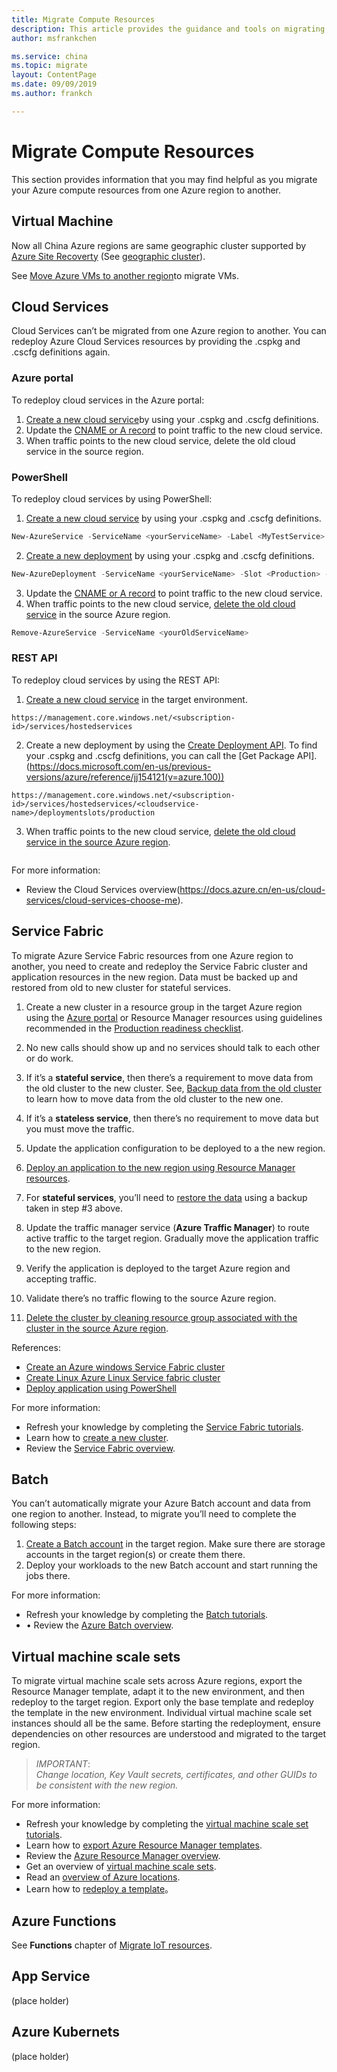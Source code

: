 ```yaml
---
title: Migrate Compute Resources
description: This article provides the guidance and tools on migrating compute resourse.
author: msfrankchen

ms.service: china 
ms.topic: migrate
layout: ContentPage 
ms.date: 09/09/2019
ms.author: frankch

---
```


# Migrate Compute Resources
This section provides information that you may find helpful as you migrate your Azure compute resources from one Azure region to another.
  
## Virtual Machine

Now all China Azure regions are same geographic cluster supported by [Azure Site Recoverty](https://docs.azure.cn/en-us/site-recovery/site-recovery-overview) (See [geographic cluster](https://docs.azure.cn/en-us/site-recovery/azure-to-azure-support-matrix#region-support)).

See [Move Azure VMs to another region](https://docs.azure.cn/en-us/site-recovery/azure-to-azure-tutorial-migrate)to migrate VMs.
  
## Cloud Services  
Cloud Services can’t be migrated from one Azure region to another. You can redeploy Azure Cloud Services resources by providing the .cspkg and .cscfg definitions again.
  
### Azure portal
To redeploy cloud services in the Azure portal: 
1. [Create a new cloud service](https://docs.azure.cn/en-us/cloud-services/cloud-services-how-to-create-deploy-portal)by using your .cspkg and .cscfg definitions.
2. Update the [CNAME or A record](https://docs.azure.cn/en-us/cloud-services/cloud-services-custom-domain-name-portal) to point traffic to the new cloud service.
3. When traffic points to the new cloud service, delete the old cloud service in the source region.
  
### PowerShell  
To redeploy cloud services by using PowerShell:
1. [Create a new cloud service](https://docs.microsoft.com/en-us/powershell/module/servicemanagement/azure/new-azureservice) by using your .cspkg and .cscfg definitions.
```PowerShell
New-AzureService -ServiceName <yourServiceName> -Label <MyTestService> -Location <targetRegion>  
```
2. [Create a new deployment](https://docs.microsoft.com/en-us/powershell/module/servicemanagement/azure/new-azuredeployment) by using your .cspkg and .cscfg definitions.
```PowerShell
New-AzureDeployment -ServiceName <yourServiceName> -Slot <Production> -Package <YourCspkgFile.cspkg> -Configuration <YourConfigFile.cscfg>  
```
3. Update the [CNAME or A record](https://docs.azure.cn/en-us/cloud-services/cloud-services-custom-domain-name-portal) to point traffic to the new cloud service.
4. When traffic points to the new cloud service, [delete the old cloud service](https://docs.microsoft.com/en-us/powershell/module/servicemanagement/azure/remove-azureservice) in the source Azure region.
```PowerShell
Remove-AzureService -ServiceName <yourOldServiceName>
```
  
### REST API  
To redeploy cloud services by using the REST API:
1. [Create a new cloud service](https://docs.microsoft.com/en-us/rest/api/compute/cloudservices/rest-create-cloud-service) in the target environment.
```http
https://management.core.windows.net/<subscription-id>/services/hostedservices  
```
2. Create a new deployment by using the [Create Deployment API](https://msdn.microsoft.com/library/azure/ee460813.aspx). To find your .cspkg and .cscfg definitions, you can call the [Get Package API].(https://docs.microsoft.com/en-us/previous-versions/azure/reference/jj154121(v=azure.100))
```http
https://management.core.windows.net/<subscription-id>/services/hostedservices/<cloudservice-name>/deploymentslots/production  
```
3. When traffic points to the new cloud service, [delete the old cloud service in the source Azure region](https://docs.microsoft.com/en-us/rest/api/compute/cloudservices/rest-delete-cloud-service). 
```http
```
For more information: 
*	Review the Cloud Services overview(https://docs.azure.cn/en-us/cloud-services/cloud-services-choose-me).
  
## Service Fabric  
To migrate Azure Service Fabric resources from one Azure region to another, you need to create and redeploy the Service Fabric cluster and application resources in the new region. Data must be backed up and restored from old to new cluster for stateful services. 

1.	Create a new cluster in a resource group in the target Azure region using the [Azure portal](https://docs.azure.cn/en-us/service-fabric/service-fabric-cluster-creation-via-portal) or Resource Manager resources using guidelines recommended in the [Production readiness checklist](https://docs.azure.cn/en-us/service-fabric/service-fabric-production-readiness-checklist).

2.	No new calls should show up and no services should talk to each other or do work.

3.	If it’s a **stateful service**, then there’s a requirement to move data from the old cluster to the new cluster. See, [Backup data from the old cluster](https://docs.azure.cn/en-us/service-fabric/service-fabric-backuprestoreservice-quickstart-azurecluster) to learn how to move data from the old cluster to the new one.

4.	If it’s a **stateless service**, then there’s no requirement to move data but you must move the traffic.

5.	Update the application configuration to be deployed to a the new region.

6.	[Deploy an application to the new region using Resource Manager resources](https://docs.azure.cn/en-us/service-fabric/service-fabric-application-arm-resource).

7.	For **stateful services**, you’ll need to [restore the data](https://docs.azure.cn/en-us/service-fabric/service-fabric-reliable-services-backup-restore#restore-reliable-services) using a backup taken in step #3 above.

8.	Update the traffic manager service (**Azure Traffic Manager**) to route active traffic to the target region. Gradually move the application traffic to the new region.
 
9.	Verify the application is deployed to the target Azure region and accepting traffic.

10.	Validate there’s no traffic flowing to the source Azure region. 

11.	[Delete the cluster by cleaning resource group associated with the cluster in the source Azure region](https://docs.azure.cn/zh-cn/service-fabric/service-fabric-tutorial-delete-cluster#delete-the-resource-group-containing-the-service-fabric-cluster). 


References: 
* [Create an Azure windows Service Fabric cluster](https://docs.azure.cn/en-us/service-fabric/service-fabric-quickstart-containers)
* [Create Linux Azure Linux Service fabric cluster](https://docs.azure.cn/en-us/service-fabric/service-fabric-quickstart-containers-linux)
* [Deploy application using PowerShell](https://docs.azure.cn/en-us/service-fabric/service-fabric-deploy-remove-applications)

For more information: 
* Refresh your knowledge by completing the [Service Fabric tutorials](https://docs.azure.cn/en-us/service-fabric/#step-by-step-tutorials).
* Learn how to [create a new cluster](https://docs.azure.cn/en-us/service-fabric/service-fabric-cluster-creation-via-portal).
*	Review the [Service Fabric overview](https://docs.azure.cn/en-us/service-fabric/service-fabric-overview).

## Batch

You can’t automatically migrate your Azure Batch account and data from one region to another. Instead, to migrate you’ll need to complete the following steps: 
1. [Create a Batch account](https://docs.azure.cn/en-us/batch/batch-account-create-portal) in the target region. Make sure there are storage accounts in the target region(s) or create them there.
2. Deploy your workloads to the new Batch account and start running the jobs there. 

For more information: 
* Refresh your knowledge by completing the [Batch tutorials](https://docs.azure.cn/en-us/batch/#step-by-step-tutorials).
* •	Review the [Azure Batch overview](https://docs.azure.cn/en-us/batch/batch-technical-overview).

## Virtual machine scale sets

To migrate virtual machine scale sets across Azure regions, export the Resource Manager template, adapt it to the new environment, and then redeploy to the target region. Export only the base template and redeploy the template in the new environment. Individual virtual machine scale set instances should all be the same. Before starting the redeployment, ensure dependencies on other resources are understood and migrated to the target region.

>*IMPORTANT*:  
>*Change location, Key Vault secrets, certificates, and other GUIDs to be consistent with the new region.*
 
For more information:
* Refresh your knowledge by completing the [virtual machine scale set tutorials](https://docs.azure.cn/en-us/virtual-machine-scale-sets/#step-by-step-tutorials).
* Learn how to [export Azure Resource Manager templates](https://docs.azure.cn/en-us/azure-resource-manager/manage-resource-groups-portal#export-resource-groups-to-templates).
* Review the [Azure Resource Manager overview](https://docs.azure.cn/en-us/azure-resource-manager/resource-group-overview).
* Get an overview of [virtual machine scale sets](https://docs.azure.cn/en-us/virtual-machine-scale-sets/overview).
* Read an [overview of Azure locations](https://www.azure.cn/en-us/home/features/products-by-region).
* Learn how to [redeploy a template](https://docs.azure.cn/en-us/azure-resource-manager/resource-group-template-deploy)。


## Azure Functions
See **Functions** chapter of [Migrate IoT resources](./china-migration-guidance-iot.md).

## App Service
(place holder)

## Azure Kubernets
(place holder)
